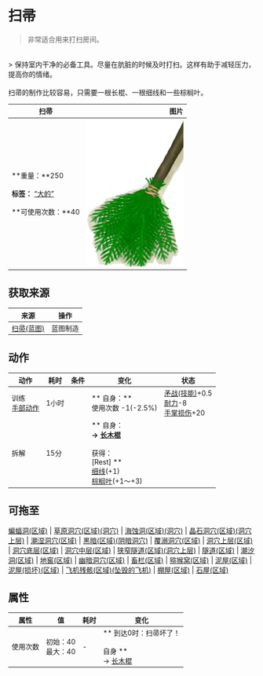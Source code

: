 # 扫帚  
> 非常适合用来打扫房间。  
<br>  
> 保持室内干净的必备工具。尽量在肮脏的时候及时打扫。这样有助于减轻压力，提高你的情绪。<br><br>扫帚的制作比较容易，只需要一根长棍、一根细线和一些棕榈叶。  
  
  扫帚  |   图片   
 ----  |  ----:   
 **重量：**250<br><br>**标签：**	[“大的”](tag_Large.md)<br><br>**可使用次数：**40  |  <img decoding="async" src="Sprite/Broom.png" href="a.md" style="max-width:300px;max-height:300px;">   
  
## 获取来源  
来源  |  操作  
----  |  ----  
[扫帚(蓝图)](Bp_Broom.md)  |  蓝图制造  
## 动作  
动作  |  耗时  |  条件  |  变化  |  状态  
----  |  ----  |  ----  |  ----  |  ----  
训练<br>[手部动作](HandAction.md)  |  1小时  |    |  ** 自身：**<br>使用次数  -1(-2.5%)  |  [矛战(技能)](Skill_SpearFighting.md)+0.5<br>[耐力](Stamina.md)-8<br>[手掌损伤](HandDamage.md)+20  
拆解<br>  |  15分  |    |  ** 自身：**<br>→ [长木棍](StickLong.md)<br><br>** 获得： **<br>** [Rest]  **<br>  [细线](CordFiber.md)(+1)<br>  [棕榈叶](PalmFronds.md)(+1～+3)<br>  |    
## 可拖至  
[蝙蝠洞(区域)](CaveBats.md) | [草原洞穴(区域)(洞穴)](CaveGrasslands.md) | [海蚀洞(区域)(洞穴)](CaveSea.md) | [晶石洞穴(区域)(洞穴上层)](CrystalChamber.md) | [潮湿洞穴(区域)](DampChamber.md) | [黑暗(区域)(阴暗洞穴)](DarkChamber.md) | [覆溺洞穴(区域)](FloodedChamber.md) | [洞穴上层(区域)](HighChamber.md) | [洞穴底层(区域)](LowChamber.md) | [洞穴中层(区域)](MidChamber.md) | [狭窄隧道(区域)(洞穴上层)](NarrowTunnel.md) | [隧道(区域)](Tunnel.md) | [潮汐洞(区域)](CaveTidal.md) | [地窖(区域)](Cellar.md) | [幽暗洞穴(区域)](DarkCave.md) | [畜栏(区域)](Enclosure.md) | [猕猴窝(区域)](MacaqueDen.md) | [泥屋(区域)](MudHut.md) | [泥屋(损坏)(区域)](MudHutRuins.md) | [飞机残骸(区域)(坠毁的飞机)](PlaneCrash.md) | [棚屋(区域)](Shed.md) | [石屋(区域)](StoneHut.md)  
## 属性   
属性  |  值  |  耗时  |  变化  
----  |  ----  |  ----  |  ----  
使用次数  |  初始：40<br>最大：40  |  -  |  ** 到达0时：扫帚坏了！ **<br><br>** 自身 **<br>→ [长木棍](StickLong.md)  


<script>document.title="扫帚 - 卡牌生存百科 Card Survival Wiki";</script>